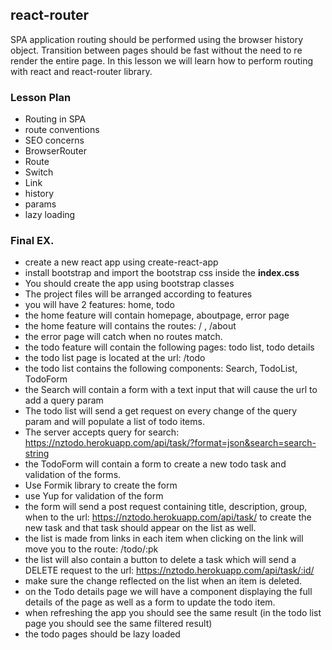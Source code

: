 ## react-router

SPA application routing should be performed using the browser history object. 
Transition between pages should be fast without the need to re render the entire page. 
In this lesson we will learn how to perform routing with react and react-router library. 

### Lesson Plan

- Routing in SPA
- route conventions
- SEO concerns
- BrowserRouter
- Route
- Switch
- Link
- history
- params
- lazy loading

### Final EX.

- create a new react app using create-react-app
- install bootstrap and import the bootstrap css inside the **index.css**
- You should create the app using bootstrap classes
- The project files will be arranged according to features
- you will have 2 features: home, todo
- the home feature will contain homepage, aboutpage, error page
- the home feature will contains the routes: / , /about
- the error page will catch when no routes match.
- the todo feature will contain the following pages: todo list, todo details
- the todo list page is located at the url: /todo
- the todo list contains the following components: Search, TodoList, TodoForm
- the Search will contain a form with a text input that will cause the url to add a query param
- The todo list will send a get request on every change of the query param and will populate a list of todo items.
- The server accepts query for search: https://nztodo.herokuapp.com/api/task/?format=json&search=search-string
- the TodoForm will contain a form to create a new todo task and validation of the forms. 
- Use Formik library to create the form
- use Yup for validation of the form
- the form will send a post request containing title, description, group, when to the url: https://nztodo.herokuapp.com/api/task/ to create the new task and that task should appear on the list as well.
- the list is made from links in each item when clicking on the link will move you to the route: /todo/:pk
- the list will also contain a button to delete a task which will send a DELETE request to the url: https://nztodo.herokuapp.com/api/task/:id/
- make sure the change reflected on the list when an item is deleted.
- on the Todo details page we will have a component displaying the full details of the page as well as a form to update the todo item.
- when refreshing the app you should see the same result (in the todo list page you should see the same filtered result)
- the todo pages should be lazy loaded

